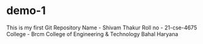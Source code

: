 # demo-1
This is my first Git Repository
Name - Shivam Thakur
Roll no - 21-cse-4675
College - Brcm College of Engineering & Technology 
          Bahal Haryana


